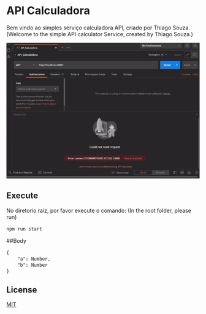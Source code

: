 # API Calculadora

Bem vindo ao simples serviço calculadora API, criado por Thiago Souza.
(Welcome to the simple API calculator Service, created by Thiago Souza.)

<img src="./_preview.gif"/>

## Execute

No diretorio raiz, por favor execute o comando:
(In the root folder, please run)

```bash
npm run start
```

##Body
```
{
    "a": Number,
    "b": Number
}
```


## License
[MIT](https://github.com/ThiagoSouzaBRA/API_Calculadora/blob/main/LICENSE)
